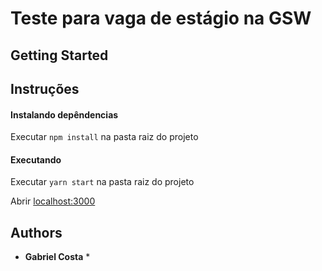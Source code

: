 # Teste para vaga de estágio na GSW

## Getting Started


## Instruções
#### Instalando depêndencias
Executar ```npm install``` na pasta raiz do projeto

#### Executando
Executar ```yarn start``` na pasta raiz do projeto

Abrir [localhost:3000](localhost:3000)

## Authors

* **Gabriel Costa** *
